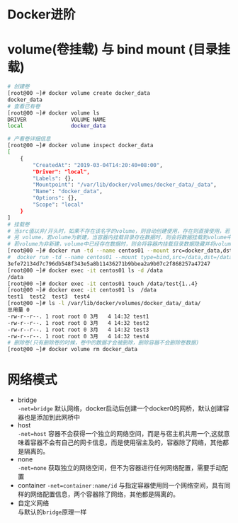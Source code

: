 # Docker进阶


# volume(卷挂载) 与 bind mount (目录挂载)
```bash
# 创建卷 
[root@00 ~]# docker volume create docker_data 
docker_data
# 查看已有卷 
[root@00 ~]# docker volume ls
DRIVER              VOLUME NAME
local               docker_data

# 产看卷详细信息
[root@00 ~]# docker volume inspect docker_data
[
    {
        "CreatedAt": "2019-03-04T14:20:40+08:00",
        "Driver": "local",
        "Labels": {},
        "Mountpoint": "/var/lib/docker/volumes/docker_data/_data",
        "Name": "docker_data",
        "Options": {},
        "Scope": "local"
    }
]
# 挂载卷 
# 当src值以非/开头时，如果不存在该名字的volume，则自动创建使用，存在则直接使用，若值以/开头，则使用对应当前操作系统对应目录进行挂载,不存在目录会抛出一个错误(但若使用-v参数，则会自动创建对应目录)  
# 另 volume，若volume为新建，当容器内挂载目录存在数据时，则会将数据挂载到volume中，而bind mount(目录挂载)则会清空容器内挂载目录。   
# 若volume为非新建，volume中已经存在数据时，则会将容器内挂载目录数据隐藏并将volume的数据挂载进入容器内目录。   
[root@00 ~]# docker run -td --name centos01 --mount src=docker_data,dst=/data centos # docker run -td --name centos01 --v docker_data:/data centos
#  docker run -td --name centos01 --mount type=bind,src=/data,dst=/data centos # docker run -td --name centos01 --v /data:/data centos
3efe72134d7c796db548f343e5a8b11436271b9bbea2a9b07c2f868257a47247
[root@00 ~]# docker exec -it centos01 ls -d /data
/data
[root@00 ~]# docker exec -it centos01 touch /data/test{1..4}
[root@00 ~]# docker exec -it centos01 ls  /data
test1  test2  test3  test4
[root@00 ~]# ls -l /var/lib/docker/volumes/docker_data/_data/
总用量 0
-rw-r--r--. 1 root root 0 3月   4 14:32 test1
-rw-r--r--. 1 root root 0 3月   4 14:32 test2
-rw-r--r--. 1 root root 0 3月   4 14:32 test3
-rw-r--r--. 1 root root 0 3月   4 14:32 test4 
# 删除卷(只有删除卷的时候，卷中的数据才会被删除，删除容器不会删除卷数据)
[root@00 ~]# docker volume rm docker_data
```
# 网络模式
- bridge   
`-net=bridge` 默认网络，docker启动后创建一个docker0的网桥，默认创建容器也是添加到此网桥中  
- host  
`-net=host` 容器不会获得一个独立的网络空间，而是与宿主机共用一个,这就意味着容器不会有自己的网卡信息，而是使用宿主及的，容器除了网络，其他都是隔离的。  
- none  
`-net=none`  获取独立的网络空间，但不为容器进行任何网络配置，需要手动配置 
- container 
`-net=container:name/id` 与指定容器使用同一个网络空间，具有同样的网络配置信息，两个容器除了网络，其他都是隔离的。  
- 自定义网络   
 与默认的`bridge`原理一样
